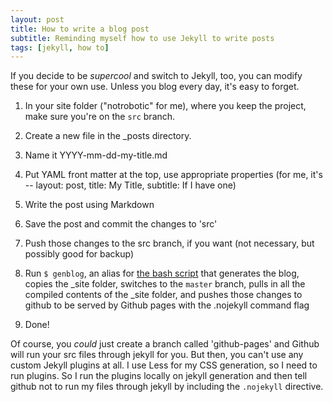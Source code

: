 ```yaml
---
layout: post
title: How to write a blog post
subtitle: Reminding myself how to use Jekyll to write posts
tags: [jekyll, how to]
---
```


If you decide to be _supercool_ and switch to Jekyll, too, you can modify these for your own use. Unless you blog every day, it's easy to forget.

1. In your site folder ("notrobotic" for me), where you keep the project, make sure you're on the `src` branch.

2. Create a new file in the _posts directory.

3. Name it YYYY-mm-dd-my-title.md

4. Put YAML front matter at the top, use appropriate properties (for me, it's -- layout: post, title: My Title, subtitle: If I have one)

5. Write the post using Markdown

6. Save the post and commit the changes to 'src'

7. Push those changes to the src branch, if you want (not necessary, but possibly good for backup)

8. Run `$ genblog`, an alias for [the bash script](https://gist.github.com/4258869) that generates the blog, copies the \_site folder, switches to the `master` branch, pulls in all the compiled contents of the \_site folder, and pushes those changes to github to be served by Github pages with the .nojekyll command flag 

9. Done!

Of course, you _could_ just create a branch called 'github-pages' and Github will run your src files through jekyll for you. But then, you can't use any custom Jekyll plugins at all. I use Less for my CSS generation, so I need to run plugins. So I run the plugins locally on jekyll generation and then tell github not to run my files through jekyll by including the `.nojekyll` directive.
